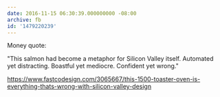 ```yaml
---
date: 2016-11-15 06:30:39.000000000 -08:00
archive: fb
id: '1479220239'
---
```


Money quote:

"This salmon had become a metaphor for Silicon Valley itself. Automated yet distracting. Boastful yet mediocre. Confident yet wrong."

https://www.fastcodesign.com/3065667/this-1500-toaster-oven-is-everything-thats-wrong-with-silicon-valley-design
